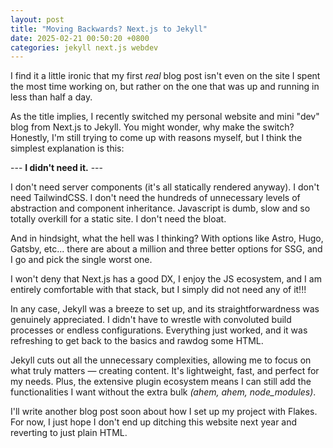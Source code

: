 ```yaml
---
layout: post
title: "Moving Backwards? Next.js to Jekyll"
date: 2025-02-21 00:50:20 +0800
categories: jekyll next.js webdev
---
```


I find it a little ironic that my first _real_ blog post isn't even on the site I spent the most time working on, but rather on the one that was up and running in less than half a day.

As the title implies, I recently switched my personal website and mini "dev" blog from Next.js to Jekyll. You might wonder, why make the switch? Honestly, I'm still trying to come up with reasons myself, but I think the simplest explanation is this:

--- **I didn't need it.** ---

I don't need server components (it's all statically rendered anyway). I don't need TailwindCSS. I don't need the hundreds of unnecessary levels of abstraction and component inheritance. Javascript is dumb, slow and so totally overkill for a static site. I don't need the bloat.

And in hindsight, what the hell was I thinking? With options like Astro, Hugo, Gatsby, etc... there are about a million and three better options for SSG, and I go and pick the single worst one.

I won't deny that Next.js has a good DX, I enjoy the JS ecosystem, and I am entirely comfortable with that stack, but I simply did not need any of it!!!

In any case, Jekyll was a breeze to set up, and its straightforwardness was genuinely appreciated. I didn't have to wrestle with convoluted build processes or endless configurations. Everything just worked, and it was refreshing to get back to the basics and rawdog some HTML.

Jekyll cuts out all the unnecessary complexities, allowing me to focus on what truly matters — creating content. It's lightweight, fast, and perfect for my needs. Plus, the extensive plugin ecosystem means I can still add the functionalities I want without the extra bulk _(ahem, ahem, node_modules)_.

I'll write another blog post soon about how I set up my project with Flakes. For now, I just hope I don't end up ditching this website next year and reverting to just plain HTML.
